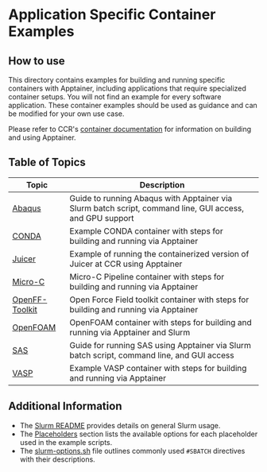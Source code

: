 # Application Specific Container Examples

## How to use

This directory contains examples for building and running specific containers with Apptainer, including applications that require specialized container setups. You will not find an example for every software application. These container examples should be used as guidance and can be modified for your own use case.

Please refer to CCR's [container documentation](https://docs.ccr.buffalo.edu/en/latest/howto/containerization/) for information on building and using Apptainer.

## Table of Topics

| Topic                                | Description |
|--------------------------------------|------------------------|
| [Abaqus](./abaqus)                   | Guide to running Abaqus with Apptainer via Slurm batch script, command line, GUI access, and GPU support |
| [CONDA](./conda)                     | Example CONDA container with steps for building and running via Apptainer |
| [Juicer](./juicer)                   | Example of running the containerized version of Juicer at CCR using Apptainer |
| [Micro-C](./Micro-C)                 | Micro-C Pipeline container with steps for building and running via Apptainer |
| [OpenFF-Toolkit](./Open_Force_Field_toolkit)  | Open Force Field toolkit container with steps for building and running via Apptainer |
| [OpenFOAM](./OpenFOAM)               | OpenFOAM container with steps for building and running via Apptainer and Slurm |
| [SAS](./sas)                         | Guide for running SAS using Apptainer via Slurm batch script, command line, and GUI access |
| [VASP](./vasp)                       | Example VASP container with steps for building and running via Apptainer |

## Additional Information

- The [Slurm README](../../slurm/README.md) provides details on general Slurm usage.
- The [Placeholders](../../slurm/README.md#placeholders) section lists the available options for each placeholder used in the example scripts.
- The [slurm-options.sh](../../slurm/slurm-options.sh) file outlines commonly used `#SBATCH` directives with their descriptions.
